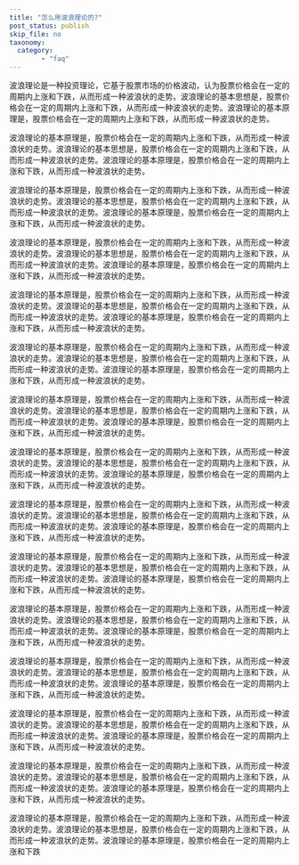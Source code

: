 ```yaml
---
title: "怎么用波浪理论的?"
post_status: publish
skip_file: no
taxonomy:
  category:
        - "faq"
---
```


波浪理论是一种投资理论，它基于股票市场的价格波动，认为股票价格会在一定的周期内上涨和下跌，从而形成一种波浪状的走势。波浪理论的基本思想是，股票价格会在一定的周期内上涨和下跌，从而形成一种波浪状的走势。波浪理论的基本原理是，股票价格会在一定的周期内上涨和下跌，从而形成一种波浪状的走势。

波浪理论的基本原理是，股票价格会在一定的周期内上涨和下跌，从而形成一种波浪状的走势。波浪理论的基本思想是，股票价格会在一定的周期内上涨和下跌，从而形成一种波浪状的走势。波浪理论的基本原理是，股票价格会在一定的周期内上涨和下跌，从而形成一种波浪状的走势。

波浪理论的基本原理是，股票价格会在一定的周期内上涨和下跌，从而形成一种波浪状的走势。波浪理论的基本思想是，股票价格会在一定的周期内上涨和下跌，从而形成一种波浪状的走势。波浪理论的基本原理是，股票价格会在一定的周期内上涨和下跌，从而形成一种波浪状的走势。

波浪理论的基本原理是，股票价格会在一定的周期内上涨和下跌，从而形成一种波浪状的走势。波浪理论的基本思想是，股票价格会在一定的周期内上涨和下跌，从而形成一种波浪状的走势。波浪理论的基本原理是，股票价格会在一定的周期内上涨和下跌，从而形成一种波浪状的走势。

波浪理论的基本原理是，股票价格会在一定的周期内上涨和下跌，从而形成一种波浪状的走势。波浪理论的基本思想是，股票价格会在一定的周期内上涨和下跌，从而形成一种波浪状的走势。波浪理论的基本原理是，股票价格会在一定的周期内上涨和下跌，从而形成一种波浪状的走势。

波浪理论的基本原理是，股票价格会在一定的周期内上涨和下跌，从而形成一种波浪状的走势。波浪理论的基本思想是，股票价格会在一定的周期内上涨和下跌，从而形成一种波浪状的走势。波浪理论的基本原理是，股票价格会在一定的周期内上涨和下跌，从而形成一种波浪状的走势。

波浪理论的基本原理是，股票价格会在一定的周期内上涨和下跌，从而形成一种波浪状的走势。波浪理论的基本思想是，股票价格会在一定的周期内上涨和下跌，从而形成一种波浪状的走势。波浪理论的基本原理是，股票价格会在一定的周期内上涨和下跌，从而形成一种波浪状的走势。

波浪理论的基本原理是，股票价格会在一定的周期内上涨和下跌，从而形成一种波浪状的走势。波浪理论的基本思想是，股票价格会在一定的周期内上涨和下跌，从而形成一种波浪状的走势。波浪理论的基本原理是，股票价格会在一定的周期内上涨和下跌，从而形成一种波浪状的走势。

波浪理论的基本原理是，股票价格会在一定的周期内上涨和下跌，从而形成一种波浪状的走势。波浪理论的基本思想是，股票价格会在一定的周期内上涨和下跌，从而形成一种波浪状的走势。波浪理论的基本原理是，股票价格会在一定的周期内上涨和下跌，从而形成一种波浪状的走势。

波浪理论的基本原理是，股票价格会在一定的周期内上涨和下跌，从而形成一种波浪状的走势。波浪理论的基本思想是，股票价格会在一定的周期内上涨和下跌，从而形成一种波浪状的走势。波浪理论的基本原理是，股票价格会在一定的周期内上涨和下跌，从而形成一种波浪状的走势。

波浪理论的基本原理是，股票价格会在一定的周期内上涨和下跌，从而形成一种波浪状的走势。波浪理论的基本思想是，股票价格会在一定的周期内上涨和下跌，从而形成一种波浪状的走势。波浪理论的基本原理是，股票价格会在一定的周期内上涨和下跌，从而形成一种波浪状的走势。

波浪理论的基本原理是，股票价格会在一定的周期内上涨和下跌，从而形成一种波浪状的走势。波浪理论的基本思想是，股票价格会在一定的周期内上涨和下跌，从而形成一种波浪状的走势。波浪理论的基本原理是，股票价格会在一定的周期内上涨和下跌，从而形成一种波浪状的走势。

波浪理论的基本原理是，股票价格会在一定的周期内上涨和下跌，从而形成一种波浪状的走势。波浪理论的基本思想是，股票价格会在一定的周期内上涨和下跌，从而形成一种波浪状的走势。波浪理论的基本原理是，股票价格会在一定的周期内上涨和下跌，从而形成一种波浪状的走势。

波浪理论的基本原理是，股票价格会在一定的周期内上涨和下跌，从而形成一种波浪状的走势。波浪理论的基本思想是，股票价格会在一定的周期内上涨和下跌，从而形成一种波浪状的走势。波浪理论的基本原理是，股票价格会在一定的周期内上涨和下跌，从而形成一种波浪状的走势。

波浪理论的基本原理是，股票价格会在一定的周期内上涨和下跌，从而形成一种波浪状的走势。波浪理论的基本思想是，股票价格会在一定的周期内上涨和下跌，从而形成一种波浪状的走势。波浪理论的基本原理是，股票价格会在一定的周期内上涨和下跌
